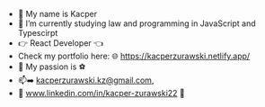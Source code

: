 - 👋 My name is Kacper
- 🌱 I’m currently studying law and programming in JavaScript and Typescirpt
- :point_right: React Developer :point_left:
- Check my portfolio here: :globe_with_meridians: https://kacperzurawski.netlify.app/
- 👀 My passion is :soccer:
- :mailbox::arrow_right: kacperzurawski.kz@gmail.com, 
- :pushpin: www.linkedin.com/in/kacper-zurawski22 :pushpin:
